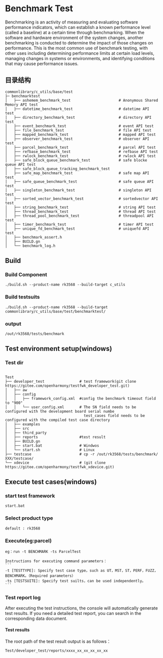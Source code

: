 # Benchmark Test

Benchmarking is an activity of measuring and evaluating software performance indicators, which can establish a known
performance level (called a baseline) at a certain time through benchmarking. 
When the software and hardware environment of the system changes, another benchmarking is conducted to determine the
impact of those changes on performance. This is the most common use of benchmark testing, with other uses including
determining performance limits at certain load levels, managing changes in systems or environments,
and identifying conditions that may cause performance issues.

## 目录结构

```
commonlibrary/c_utils/base/test
├─ benchmarktest
│   ├── ashemem_benchmark_test                      # Anonymous Shared Memory API test
│   ├── datetime_benchmark_test                     # datetime API test
│   ├── directory_benchmark_test                    # directory API test
│   ├── event_benchmark_test                        # event API test
│   ├── file_benchmark_test                         # file API test
│   ├── mapped_benchmark_test                       # mapped API test
│   ├── observer_benchmark_test                     # observer API test
│   ├── parcel_benchmark_test                       # parcel API test
│   ├── refbase_benchmark_test                      # refbase API test
│   ├── rwlock_benchmark_test                       # rwlock API test
│   ├── safe_block_queue_benchmark_test             # safe blocke queue API test
│   ├── safe_block_queue_tracking_benchmark_test
│   ├── safe_map_benchmark_test                     # safe map API test
│   ├── safe_queue_benchmark_test                   # safe queue API test
│   ├── singleton_benchmark_test                    # singleton API test
│   ├── sorted_vector_benchmark_test                # sortedvector API test
│   ├── string_benchmark_test                       # string API test
│   ├── thread_benchmark_test                       # thread API test
│   ├── thread_pool_benchmark_test                  # threadpool API test
│   ├── timer_benchmark_test                        # timer API test
│   ├── unique_fd_benchmark_test                    # uniquefd API test
│   ├── benchmark_assert.h
│   ├── BUILD.gn
│   └── benchmark_log.h 
```

## Build
### Build Component
```
./build.sh --product-name rk3568 --build-target c_utils
```

### Build testsuits
```
./build.sh --product-name rk3568 --build-target commonlibrary/c_utils/base/test/benchmarktest/
```

### output
```
/out/rk3568/tests/benchmark
```

## Test environment setup(windows)
### Test dir

```

Test
├── developer_test                # test framework(git clone https://gitee.com/openharmony/testfwk_developer_test.git)
│   ├── aw
│   ├── config
│   │   ├── framework_config.xml  #config the benchmark timeout field to "900"
│   │   └── user_config.xml       # The SN field needs to be configured with the development board serial numbe
                                    test_cases field needs to be configured with the compiled test case directory
│   ├── examples
│   ├── src
│   ├── third_party
│   ├── reports                   #test result
│   ├── BUILD.gn 
│   ├── start.bat                 # Windwos 
│   └── start.sh                  # Linux
├── testcase                      # cp -r /out/rk3568/tests/benchmark/ XXX/testcase/
└── xdevice                       # (git clone https://gitee.com/openharmony/testfwk_xdevice.git)

```
## Execute test cases(windows)
### start test framework
	start.bat

### Select product type
	default : rk3568


### Execute(eg:parcel)
	eg：run -t BENCHMARK -ts ParcelTest

  	Instructions for executing command parameters：
    ```
    -t [TESTTYPE]: Specify test case type，such as UT，MST，ST，PERF，FUZZ，BENCHMARK。（Required parameters）
    -ts [TESTSUITE]: Specify test suilts，can be used independently。
    ```

### Test report log
After executing the test instructions, the console will automatically generate test results.
If you need a detailed test report, you can search in the corresponding data document.

#### Test results
The root path of the test result output is as follows：
```
Test/developer_test/reports/xxxx_xx_xx_xx_xx_xx

